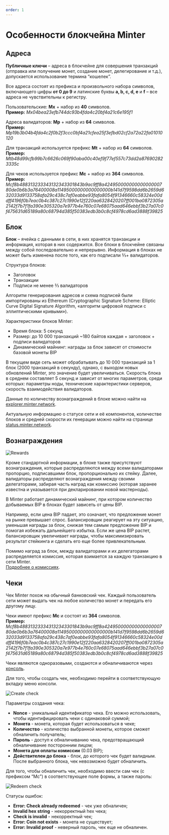 ```yaml
---
order: 1
---
```


# Особенности блокчейна Minter

## Адреса

**Публичные ключи** – адреса в блокчейне для совершения транзакций (отправка или получение монет, создание монет, делегирование и т.д.), допускается использование термина “кошелек”.

Все адреса состоят из префикса и произвольного набора символов, включающего цифры **от 0 до 9** и латинские буквы **a, b, c, d, e** и **f** – все адреса не чувствительны к регистру.

Пользовательские: **Mx** + набор из **40** символов.<br>
**Пример:** *Mx04bea23efb744dc93b4fda4c20bf4a21c6e195f1*

Адреса валидаторов: **Mp** + набор из **64** символов.<br>
**Пример:** *Mp19b3b04b4fda4c2f0b2f3ccc0bf4a21cfea25f3efbd02cf2a72a22fa01010120*

Для транзакций используется префикс **Mt** + набор из **64** символов.<br>
**Пример:** *Mtb48d99cfb99b7c6626c069f90aba00c40ef9f77ef557c73dd2a876902823335c*

Для чеков используется префикс **Mc** + набор из **364** символов.<br>
**Пример:** *Mcf8b488313233343132343301843b9ac9ff8a42495000000000000000780de0b6b3a76400008a11495000000000000000b141d7f9598dd6b2659d632033d9133758afa29c438c7af0eabbe93fafa8054f91346660c58324e00ddff4196f0b7eac0b4c387c27c1990e12f220aa6328420207ff001ba0872305a2142f7b7f1fa390e305320a7e977b4e760c07e68075aad646ebbf3b27a07c0f475631d65189a80c68794d385f50383edb3b0c8cf4978сd6ad3888f39825*

## Блок

**Блок** – ячейка с данными в сети, в них хранятся транзакции и информация, которая в них содержится. Все блоки в блокчейне связаны между собой последовательно и непрерывно. Информация в блоках не может быть изменена после того, как его подписали ⅔+ валидаторов.

Структура блоков:
- Заголовок
- Транзакции
- Подписи не менее ⅔ валидаторов

Алгоритм генерирования адресов и схема подписей были импортированы из Ethereum (Cryptographic Signature Scheme: Elliptic Curve Digital Signature Algorithm, «алгоритм цифровой подписи с эллиптическими кривыми»).

Характеристики блоков Minter:
- Время блока: 5 секунд
- Размер: до 10 000 транзакций ~180 байтов каждая + заголовок + подписи валидаторов
- Динамический майнинг: награды за блок зависят от стоимости базовой монеты BIP

В текущем виде сеть может обрабатывать до 10 000 транзакций за 1 блок (2000 транзакций в секунду), однако, с выходом новых обновлений Minter, это значение будет увеличиваться. Скорость блока в среднем составляет 5 секунд и зависит от многих параметров, среди которых: параметры ноды, технические характеристики серверов, скорость взаимодействия валидаторов.

Данные по количеству вознаграждений в блоке можно найти на [explorer.minter.network](https://explorer.minter.network/).

Актуальную информацию о статусе сети и её компонентов, количестве блоков и средней скорости их генерации можно найти на странице [status.minter.network](https://status.minter.network/).

## Вознаграждения

![Rewards](/img/docs/block.jpg)

Кроме стандартной информации, в блоке также присутствуют вознаграждения, которые распределяются между всеми валидаторами пропорцио, подписавшими блок, пропорционально их стейку. Далее, валидаторы распределяют вознаграждения между своими делегаторами, забирая часть наград как комиссию (которая заранее известна и указывается при декларировании новой мастерноды).

В Minter работает динамический майнинг, при котором количество добываемых BIP в блоках будет зависеть от цены BIP.

Например, если цена BIP падает, это означает, что предложение монет на рынке превышает спрос. Балансировщик реагирует на эту ситуацию, уменьшая награды за блок, снижая тем самым предложение BIP и помогая избежать дальнейшего избытка. Если же цена BIP растет, балансировщик увеличивает награды, чтобы максимизировать результат стейкинга и сделать его еще более привлекательным.

Помимо наград за блок, между валидаторами и их делегаторами распределяется комиссия, которая взимается за каждую транзакцию в сети Minter.  
[Подробнее о комиссиях](https://docs.minter.network/#section/Commissions).

## Чеки

Чек Minter похож на обычный банковский чек. Каждый пользователь сети может выдать чек на любое количество монет и передать его другому лицу.

Чеки имеют префикс **Mc** и состоят из **364** символов.<br>
**Пример:** *Mcf8b488313233343132343301843b9ac9ff8a42495000000000000000780de0b6b3a76400008a11495000000000000000b141d7f9598dd6b2659d632033d9133758afa29c438c7af0eabbe93fafa8054f91346660c58324e00ddff4196f0b7eac0b4c387c27c1990e12f220aa6328420207ff001ba0872305a2142f7b7f1fa390e305320a7e977b4e760c07e68075aad646ebbf3b27a07c0f475631d65189a80c68794d385f50383edb3b0c8cf4978сd6ad3888f39825*

Чеки являются одноразовыми, создаются и обналичиваются через [консоль](https://console.minter.network/).

Для того, чтобы создать чек, необходимо перейти в соответствующую вкладку меню консоли.

![Create check](/img/docs/check-create.jpg)

Параметры создания чека:
- **Nonсe** - уникальный идентификатор чека. Его можно использовать, чтобы идентифицировать чеки с одинаковой суммой;
- **Монета** - монета, которая будет использоваться в чеке;
- **Количество** - количество выбранной монеты, которое сможет обналичить получатель;
- **Пароль** - доступ к обналичиванию чека, предотвращающий обналичивание посторонним лицом;
- **Монета для оплаты комиссии** (0.03 BIP);
- **Действителен до блока** - блок, до которого чек будет валидным. После выбранного блока, чек невозможно будет обналичить.

Для того, чтобы обналичить чек, необходимо ввести сам чек (с префиксом “Mc”) в соответствующее поле формы, а также пароль:

![Redeem check](/img/docs/check-redeem.jpg)

Статусы ошибок:
- **Error: Check already redeemed** - чек уже обналичен;
- **Invalid hex string** - некорректный hex чека;
- **Check is invalid** - некорректный чек;
- **Error: Coin not exists** - монета не существует;
- **Error: Invalid proof** - неверный пароль, чек еще не обналичен.
